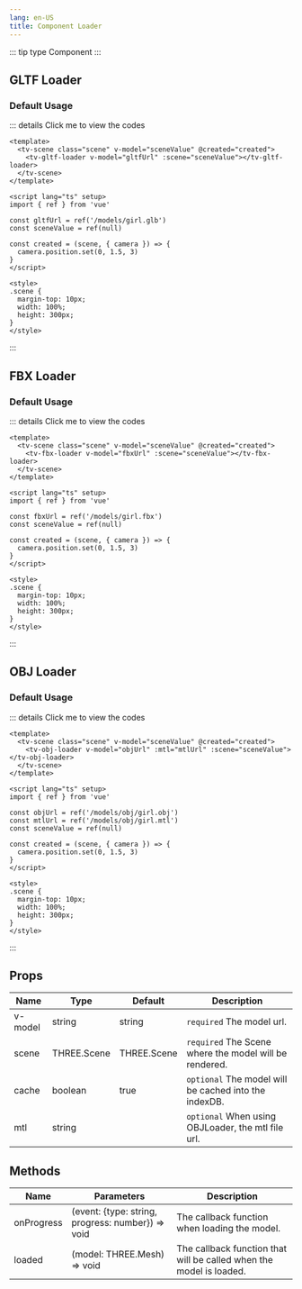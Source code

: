 ```yaml
---
lang: en-US
title: Component Loader
---
```


::: tip type
Component
:::

## GLTF Loader

### Default Usage

<GLTFLoaderComponent />

::: details Click me to view the codes

```vue
<template>
  <tv-scene class="scene" v-model="sceneValue" @created="created">
    <tv-gltf-loader v-model="gltfUrl" :scene="sceneValue"></tv-gltf-loader>
  </tv-scene>
</template>

<script lang="ts" setup>
import { ref } from 'vue'

const gltfUrl = ref('/models/girl.glb')
const sceneValue = ref(null)

const created = (scene, { camera }) => {
  camera.position.set(0, 1.5, 3)
}
</script>

<style>
.scene {
  margin-top: 10px;
  width: 100%;
  height: 300px;
}
</style>
```

:::

## FBX Loader

### Default Usage

<FBXLoaderComponent />

::: details Click me to view the codes

```vue
<template>
  <tv-scene class="scene" v-model="sceneValue" @created="created">
    <tv-fbx-loader v-model="fbxUrl" :scene="sceneValue"></tv-fbx-loader>
  </tv-scene>
</template>

<script lang="ts" setup>
import { ref } from 'vue'

const fbxUrl = ref('/models/girl.fbx')
const sceneValue = ref(null)

const created = (scene, { camera }) => {
  camera.position.set(0, 1.5, 3)
}
</script>

<style>
.scene {
  margin-top: 10px;
  width: 100%;
  height: 300px;
}
</style>
```

:::

## OBJ Loader

### Default Usage

<OBJLoaderComponent />

::: details Click me to view the codes

```vue
<template>
  <tv-scene class="scene" v-model="sceneValue" @created="created">
    <tv-obj-loader v-model="objUrl" :mtl="mtlUrl" :scene="sceneValue"></tv-obj-loader>
  </tv-scene>
</template>

<script lang="ts" setup>
import { ref } from 'vue'

const objUrl = ref('/models/obj/girl.obj')
const mtlUrl = ref('/models/obj/girl.mtl')
const sceneValue = ref(null)

const created = (scene, { camera }) => {
  camera.position.set(0, 1.5, 3)
}
</script>

<style>
.scene {
  margin-top: 10px;
  width: 100%;
  height: 300px;
}
</style>
```

:::

## Props

| Name    | Type        | Default     | Description                                            |
| ------- | ----------- | ----------- | ------------------------------------------------------ |
| v-model | string      | string      | `required` The model url.                              |
| scene   | THREE.Scene | THREE.Scene | `required` The Scene where the model will be rendered. |
| cache   | boolean     | true        | `optional` The model will be cached into the indexDB.  |
| mtl     | string      |             | `optional` When using OBJLoader, the mtl file url.     |

## Methods

| Name       | Parameters                                        | Description                                                         |
| ---------- | ------------------------------------------------- | ------------------------------------------------------------------- |
| onProgress | (event: {type: string, progress: number}) => void | The callback function when loading the model.                       |
| loaded     | (model: THREE.Mesh) => void                       | The callback function that will be called when the model is loaded. |
